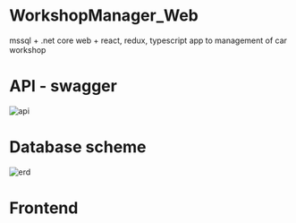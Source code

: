 # WorkshopManager_Web
mssql + .net core web + react, redux, typescript app to management of car workshop

# API - swagger
![api](https://user-images.githubusercontent.com/25565263/115160221-616d7000-a097-11eb-892c-bc89f530e515.gif)

# Database scheme
![erd](https://user-images.githubusercontent.com/25565263/115145712-3c570e00-a053-11eb-957f-75f97df2b77b.PNG)

# Frontend
